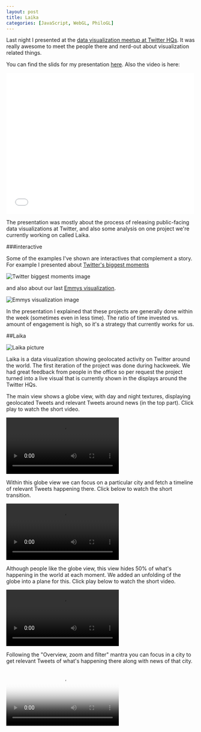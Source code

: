 ```yaml
---
layout: post
title: Laika
categories: [JavaScript, WebGL, PhiloGL]
---
```


Last night I presented at the [data visualization meetup at Twitter HQs](http://www.meetup.com/visualizemydata/events/141900982/).
It was really awesome to meet the people there and nerd-out about visualization related things.

You can find the slids for my presentation [here](http://www.slideshare.net/philogb/interactives-at-twitter-27259565). Also the video is here:

<iframe width="500" height="375" src="//www.youtube.com/embed/Bgu_OsA7qNQ" frameborder="0" allowfullscreen="true">
</iframe>

The presentation was mostly about the process of releasing public-facing
data visualizations at Twitter, and also some analysis on one project
we're currently working on called Laika.

##\#interactive

Some of the examples I've shown are interactives that complement a
story. For example I presented about [Twitter's biggest moments](https://blog.twitter.com/2013/behind-the-numbers-how-to-understand-big-moments-on-twitter)

![Twitter biggest moments image](/blog/assets/laika/tpms.png)

and also about our last [Emmys visualization](https://blog.twitter.com/2013/visualizing-tweets-around-emmy-nominated-shows).

![Emmys visualization image](/blog/assets/laika/emmys.png)

In the presentation I explained that these projects are generally done
within the week (sometimes even in less time). The ratio of time invested vs. amount of engagement is
high, so it's a strategy that currently works for us.

##Laika

![Laika picture](/blog/assets/laika/globe1.png)

Laika is a data visualization showing geolocated activity on Twitter
around the world. The first iteration of the project was done during
hackweek. We had great feedback from people in the office so per
request the project turned into a live visual that is currently shown in the
displays around the Twitter HQs.

The main view shows a globe view, with day and night textures,
displaying geolocated Tweets and relevant Tweets around news (in the top
part). Click play to watch the short video.

<video src="/blog/assets/laika/l1.webmhd.webm" controls="true">
</video>



Within this globe view we can focus on a particular city and fetch a
timeline of relevant Tweets happening there. Click below to watch the
short transition.

<video src="/blog/assets/laika/l22.webmhd.webm" controls="true">
</video>



Although people like the globe view, this view hides 50%
of what's happening in the world at each moment. We added an unfolding
of the globe into a plane for this. Click play below to watch the short
video.

<video src="/blog/assets/laika/l3.webmhd.webm" controls="true">
</video>



Following the "Overview, zoom and filter" mantra you can focus in a city
to get relevant Tweets of what's happening there along with news of that
city.

<video src="/blog/assets/laika/l5.webmhd.webm" controls="true" poster="/blog/assets/laika/poster.png">
</video>





